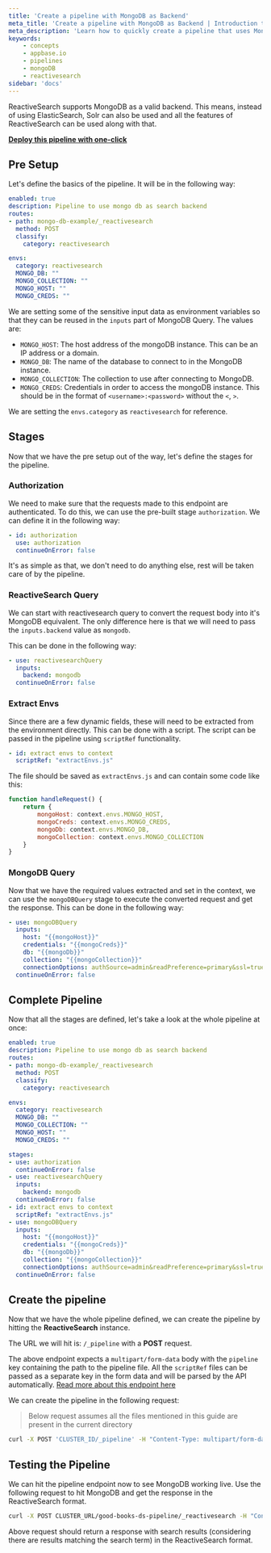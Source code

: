 ```yaml
---
title: 'Create a pipeline with MongoDB as Backend'
meta_title: 'Create a pipeline with MongoDB as Backend | Introduction to Appbase.io'
meta_description: 'Learn how to quickly create a pipeline that uses MongoDB as a backend'
keywords:
    - concepts
    - appbase.io
    - pipelines
    - mongoDB
    - reactivesearch
sidebar: 'docs'
---
```


ReactiveSearch supports MongoDB as a valid backend. This means, instead of using ElasticSearch, Solr can also be used and all the features of ReactiveSearch can be used along with that.

**[Deploy this pipeline with one-click](https://dashboard.reactivesearch.io/deploy?template=https://raw.githubusercontent.com/appbaseio/pipelines-template/master/mongodb/pipeline_oneclick.json)**

## Pre Setup

Let's define the basics of the pipeline. It will be in the following way:

```yml
enabled: true
description: Pipeline to use mongo db as search backend
routes:
- path: mongo-db-example/_reactivesearch
  method: POST
  classify:
    category: reactivesearch

envs:
  category: reactivesearch
  MONGO_DB: ""
  MONGO_COLLECTION: ""
  MONGO_HOST: ""
  MONGO_CREDS: ""
```

We are setting some of the sensitive input data as environment variables so that they can be reused in the `inputs` part of MongoDB Query. The values are:

- `MONGO_HOST`: The host address of the mongoDB instance. This can be an IP address or a domain.
- `MONGO_DB`: The name of the database to connect to in the MongoDB instance.
- `MONGO_COLLECTION`: The collection to use after connecting to MongoDB.
- `MONGO_CREDS`: Credentials in order to access the mongoDB instance. This should be in the format of `<username>:<password>` without the `<`, `>`.

We are setting the `envs.category` as `reactivesearch` for reference.

## Stages

Now that we have the pre setup out of the way, let's define the stages for the pipeline.

### Authorization

We need to make sure that the requests made to this endpoint are authenticated. To do this, we can use the pre-built stage `authorization`. We can define it in the following way:

```yml
- id: authorization
  use: authorization
  continueOnError: false
```

It's as simple as that, we don't need to do anything else, rest will be taken care of by the pipeline.

### ReactiveSearch Query

We can start with reactivesearch query to convert the request body into it's MongoDB equivalent. The only difference here is that we will need to pass the `inputs.backend` value as `mongodb`.

This can be done in the following way:

```yml
- use: reactivesearchQuery
  inputs:
    backend: mongodb
  continueOnError: false
```

### Extract Envs

Since there are a few dynamic fields, these will need to be extracted from the environment directly. This can be done with a script. The script can be passed in the pipeline using `scriptRef` functionality.

```yml
- id: extract envs to context
  scriptRef: "extractEnvs.js"
```

The file should be saved as `extractEnvs.js` and can contain some code like this:

```js
function handleRequest() {
    return {
        mongoHost: context.envs.MONGO_HOST,
        mongoCreds: context.envs.MONGO_CREDS,
        mongoDb: context.envs.MONGO_DB,
        mongoCollection: context.envs.MONGO_COLLECTION
    }
}
```

### MongoDB Query

Now that we have the required values extracted and set in the context, we can use the `mongoDBQuery` stage to execute the converted request and get the response. This can be done in the following way:

```yml
- use: mongoDBQuery
  inputs:
    host: "{{mongoHost}}"
    credentials: "{{mongoCreds}}"
    db: "{{mongoDb}}"
    collection: "{{mongoCollection}}"
    connectionOptions: authSource=admin&readPreference=primary&ssl=true
  continueOnError: false
```

## Complete Pipeline

Now that all the stages are defined, let's take a look at the whole pipeline at once:


```yml
enabled: true
description: Pipeline to use mongo db as search backend
routes:
- path: mongo-db-example/_reactivesearch
  method: POST
  classify:
    category: reactivesearch

envs:
  category: reactivesearch
  MONGO_DB: ""
  MONGO_COLLECTION: ""
  MONGO_HOST: ""
  MONGO_CREDS: ""

stages:
- use: authorization
  continueOnError: false
- use: reactivesearchQuery
  inputs:
    backend: mongodb
  continueOnError: false
- id: extract envs to context
  scriptRef: "extractEnvs.js"
- use: mongoDBQuery
  inputs:
    host: "{{mongoHost}}"
    credentials: "{{mongoCreds}}"
    db: "{{mongoDb}}"
    collection: "{{mongoCollection}}"
    connectionOptions: authSource=admin&readPreference=primary&ssl=true
  continueOnError: false
```

## Create the pipeline

Now that we have the whole pipeline defined, we can create the pipeline by hitting the **ReactiveSearch** instance.

The URL we will hit is: `/_pipeline` with a **POST** request.

The above endpoint expects a `multipart/form-data` body with the `pipeline` key containing the path to the pipeline file. All the `scriptRef` files can be passed as a separate key in the form data and will be parsed by the API automatically. [Read more about this endpoint here](https://api.reactivesearch.io/#05fbf00d-1698-4ddf-9ad1-22bc740a5379)

We can create the pipeline in the following request:

> Below request assumes all the files mentioned in this guide are present in the current directory

```sh
curl -X POST 'CLUSTER_ID/_pipeline' -H "Content-Type: multipart/form-data" --form "pipeline=pipeline.yaml" --form "extractEnvs.js=extractEnvs.js"
```

## Testing the Pipeline

We can hit the pipeline endpoint now to see MongoDB working live. Use the following request to hit MongoDB and get the response in the ReactiveSearch format.

```sh
curl -X POST CLUSTER_URL/good-books-ds-pipeline/_reactivesearch -H "Content-Type: application/json" -d '{"query": [{"id": "some ID", "value": "sudoku", "dataField": ["name_s"]}]}'
```

Above request should return a response with search results (considering there are results matching the search term) in the ReactiveSearch format.

